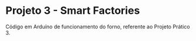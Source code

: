 # Projeto 3 - Smart Factories

Código em Arduíno de funcionamento do forno, referente ao Projeto Prático 3.
